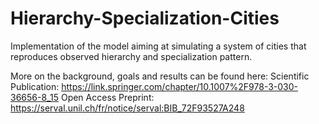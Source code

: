 # Hierarchy-Specialization-Cities
Implementation of the model aiming at simulating a system of cities that reproduces observed hierarchy and specialization pattern.

More on the background, goals and results can be found here:
Scientific Publication:
https://link.springer.com/chapter/10.1007%2F978-3-030-36656-8_15
Open Access Preprint:
https://serval.unil.ch/fr/notice/serval:BIB_72F93527A248
